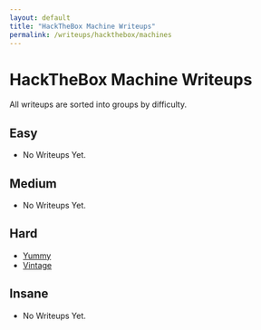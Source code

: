 ```yaml
---
layout: default
title: "HackTheBox Machine Writeups"
permalink: /writeups/hackthebox/machines
---
```


# HackTheBox Machine Writeups
All writeups are sorted into groups by difficulty.

## Easy
- No Writeups Yet.

## Medium
- No Writeups Yet.

## Hard
- [Yummy](/writeups/hackthebox/machines/yummy)
- [Vintage](/writeups/hackthebox/machines/vintage)

## Insane
- No Writeups Yet.